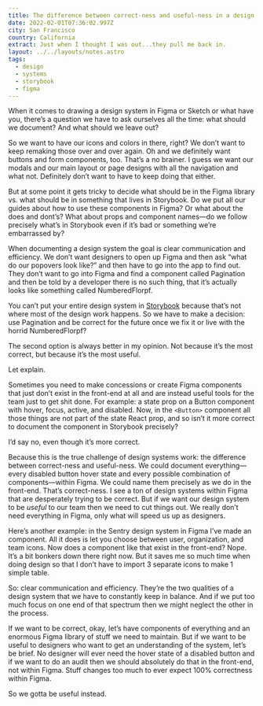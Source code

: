```yaml
---
title: The difference between correct-ness and useful-ness in a design system
date: 2022-02-01T07:36:02.997Z
city: San Francisco
country: California
extract: Just when I thought I was out...they pull me back in.
layout: ../../layouts/notes.astro
tags:
  - design
  - systems
  - storybook
  - figma
---
```

When it comes to drawing a design system in Figma or Sketch or what have you, there’s a question we have to ask ourselves all the time: what should we document? And what should we leave out?

So we want to have our icons and colors in there, right? We don’t want to keep remaking those over and over again. Oh and we definitely want buttons and form components, too. That’s a no brainer. I guess we want our modals and our main layout or page designs with all the navigation and what not. Definitely don’t want to have to keep doing that either.

But at some point it gets tricky to decide what should be in the Figma library vs. what should be in something that lives in Storybook. Do we put all our guides about how to use these components in Figma? Or what about the does and dont’s? What about props and component names—do we follow precisely what’s in Storybook even if it’s bad or something we’re embarrassed by? 

When documenting a design system the goal is clear communication and efficiency. We don’t want designers to open up Figma and then ask “what do our popovers look like?” and then have to go into the app to find out. They don’t want to go into Figma and find a component called Pagination and then be told by a developer there is no such thing, that it’s actually looks like something called NumberedFlorpf.

You can’t put your entire design system in [Storybook](https://storybook.js.org/) because that’s not where most of the design work happens. So we have to make a decision: use Pagination and be correct for the future once we fix it or live with the horrid NumberedFlorpf?

The second option is always better in my opinion. Not because it’s the most correct, but because it’s the most useful.

Let explain.

Sometimes you need to make concessions or create Figma components that just don’t exist in the front-end at all and are instead useful tools for the team just to get shit done. For example: a state prop on a Button component with hover, focus, active, and disabled. Now, in the `<Button>` component all those things are not part of the state React prop, and so isn’t it more correct to document the component in Storybook precisely?

I’d say no, even though it’s more correct.

Because this is the true challenge of design systems work: the difference between correct-ness and useful-ness. We could document everything—every disabled button hover state and every possible combination of components—within Figma. We could name them precisely as we do in the front-end. That’s correct-ness. I see a ton of design systems within Figma that are desperately trying to be correct. But if we want our design system to be _useful_ to our team then we need to cut things out. We really don’t need everything in Figma, only what will speed us up as designers.

Here’s another example: in the Sentry design system in Figma I’ve made an <Avatar> component. All it does is let you choose between user, organization, and team icons. Now does a component like that exist in the front-end? Nope. It’s a bit bonkers down there right now. But it saves me so much time when doing design so that I don’t have to import 3 separate icons to make 1 simple table.

So: clear communication and efficiency. They’re the two qualities of a design system that we have to constantly keep in balance. And if we put too much focus on one end of that spectrum then we might neglect the other in the process.

If we want to be correct, okay, let’s have components of everything and an enormous Figma library of stuff we need to maintain. But if we want to be useful to designers who want to get an understanding of the system, let’s be brief. No designer will ever need the hover state of a disabled button and if we want to do an audit then we should absolutely do that in the front-end, not within Figma. Stuff changes too much to ever expect 100% correctness within Figma.

So we gotta be useful instead.